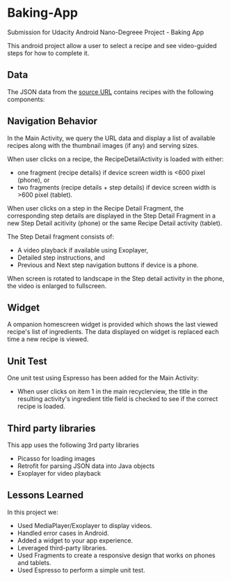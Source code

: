 # Baking-App
Submission for Udacity Android Nano-Degreee Project - Baking App

This android project allow a user to select a recipe and see video-guided steps for how to complete it.

## Data
The JSON data from the [source URL](https://d17h27t6h515a5.cloudfront.net/topher/2017/May/59121517_baking/baking.json) contains recipes with the following components:

## Navigation Behavior
In the Main Activity, we query the URL data and display a list of available recipes along with the thumbnail images (if any) and serving sizes.

When user clicks on a recipe, the RecipeDetailActivity is loaded with either:
- one fragment (recipe details) if device screen width is <600 pixel (phone), or
- two fragments (recipe details + step details) if device screen width is >600 pixel (tablet).

When user clicks on a step in the Recipe Detail Fragment, the corresponding step details are displayed in the Step Detail Fragment in a new Step Detail acitivity (phone) or the same Recipe Detail activity (tablet).

The Step Detail fragment consists of:
- A video playback if available using Exoplayer,
- Detailed step instructions, and 
- Previous and Next step navigation buttons if device is a phone.

When screen is rotated to landscape in the Step detail activity in the phone, the video is enlarged to fullscreen.

## Widget
A ompanion homescreen widget is provided which shows the last viewed recipe's list of ingredients. The data displayed on widget is replaced each time a new recipe is viewed.

## Unit Test
One unit test using Espresso has been added for the Main Activity:
- When user clicks on item 1 in the main recyclerview, the title in the resulting activity's ingredient title field is checked to see if the correct recipe is loaded.

## Third party libraries
This app uses the following 3rd party libraries
- Picasso for loading images
- Retrofit for parsing JSON data into Java objects
- Exoplayer for video playback

## Lessons Learned
In this project we:
- Used MediaPlayer/Exoplayer to display videos.
- Handled error cases in Android.
- Added a widget to your app experience.
- Leveraged third-party libraries.
- Used Fragments to create a responsive design that works on phones and tablets.
- Used Espresso to perform a simple unit test.
